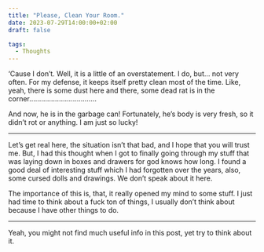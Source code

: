 ```yaml
---
title: "Please, Clean Your Room."
date: 2023-07-29T14:00:00+02:00
draft: false

tags:
  - Thoughts
---
```


‘Cause I don’t. Well, it is a little of an overstatement. I do, but… not very often. For my defense, it keeps itself pretty clean most of the time. Like, yeah, there is some dust here and there, some dead rat is in the corner…………………………….

And now, he is in the garbage can! Fortunately, he’s body is very fresh, so it didn’t rot or anything. I am just so lucky!

---

Let’s get real here, the situation isn’t that bad, and I hope that you will trust me. But, I had this thought when I got to finally going through my stuff that was laying down in boxes and drawers for god knows how long. I found a good deal of interesting stuff which I had forgotten over the years, also, some cursed dolls and drawings. We don’t speak about it here.

The importance of this is, that, it really opened my mind to some stuff. I just had time to think about a fuck ton of things, I usually don’t think about because I have other things to do.

---

Yeah, you might not find much useful info in this post, yet try to think about it.
